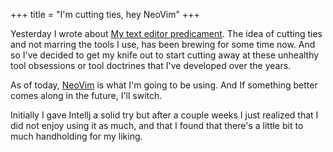 +++
title = "I'm cutting ties, hey NeoVim"
+++

Yesterday I wrote about [My text editor predicament](https://www.vernon-grant.com/my-text-editor-predicament/). The idea of cutting ties and not marring the tools I use, has been brewing for some time now. And so I've decided to get my knife out to start cutting away at these unhealthy tool obsessions or tool doctrines that I've developed over the years.

As of today, [NeoVim](https://neovim.io/)  is what I'm going to be using. And If something better comes along in the future, I'll switch. 

Initially I gave Intellj a solid try but after a couple weeks I just realized that I did not enjoy using it as much, and that I found that there's a little bit to much handholding for my liking.